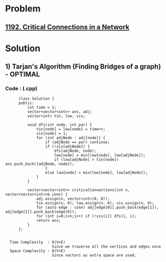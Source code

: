 # Problem

## [1192. Critical Connections in a Network](https://leetcode.com/problems/critical-connections-in-a-network/)


# Solution 

## 1) Tarjan's Algorithm (Finding Bridges of a graph) - OPTIMAL

       
      
      
   ### Code : (.cpp)
    
          class Solution {
          public:
              int time = 1;
              vector<vector<int>> ans, adj;
              vector<int> tin, low, vis;

              void dfs(int node, int par) {
                  tin[node] = low[node] = time++;
                  vis[node] = 1;
                  for (int adjNode : adj[node]) {
                      if (adjNode == par) continue;
                      if (!vis[adjNode]) {
                          dfs(adjNode, node);
                          low[node] = min(low[node], low[adjNode]);  
                          if (low[adjNode] > tin[node]) ans.push_back({adjNode, node});
                      }
                      else low[node] = min(low[node], low[adjNode]);
                  } 
              }

              vector<vector<int>> criticalConnections(int n, vector<vector<int>>& conn) {
                  adj.assign(n, vector<int>(0, 0));
                  tin.assign(n, 0); low.assign(n, 0); vis.assign(n, 0); 
                  for (auto edge : conn) adj[edge[0]].push_back(edge[1]), adj[edge[1]].push_back(edge[0]);
                  for (int i=0;i<n;i++) if (!vis[i]) dfs(i, i);
                  return ans;
              }
          };

 
      Time Complexity  : O(V+E) 
                         Since we traverse all the vertices and edges once
      Space Complexity : O(V+E)
                         Since vectors as extra space are used.
